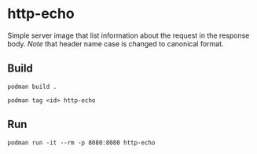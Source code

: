 # http-echo

Simple server image that list information about the request in the response body. *Note* that header name case is changed to canonical format.

## Build

`podman build .`

`podman tag <id> http-echo`

## Run

`podman run -it --rm -p 8080:8080 http-echo`

